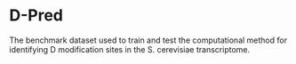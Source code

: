 # D-Pred
The benchmark dataset used to train and test the computational method for identifying D modification sites in the S. cerevisiae transcriptome.
